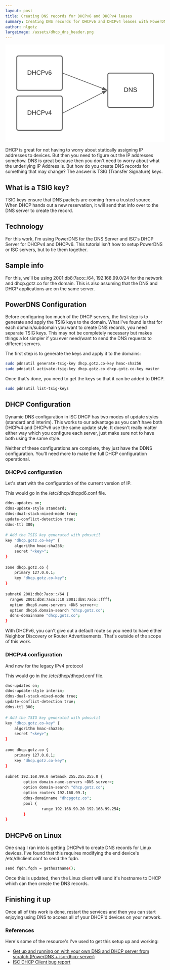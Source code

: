 ```yaml
---
layout: post
title: Creating DNS records for DHCPv6 and DHCPv4 leases
summary: Creating DNS records for DHCPv6 and DHCPv4 leases with PowerDNS and ISC DHCP
author: nlgotz
largeimage: /assets/dhcp_dns_header.png
---
```


![DHCPv4 and DHCPv6 to DNS](/assets/dhcp_dns_header.png)

DHCP is great for not having to worry about statically assigning IP addresses to devices. But then you need to figure out the IP addresses somehow. DNS is great because then you don't need to worry about what the underlying IP Address is. But how do you create DNS records for something that may change? The answer is TSIG (Transfer Signature) keys.

## What is a TSIG key?

TSIG keys ensure that DNS packets are coming from a trusted source. When DHCP hands out a new reservation, it will send that info over to the DNS server to create the record.

## Technology

For this work, I'm using PowerDNS for the DNS Server and ISC's DHCP Server for DHCPv4 and DHCPv6. This tutorial isn't how to setup PowerDNS or ISC servers, but to tie them together.

## Sample info

For this, we'll be using 2001:db8:7aco::/64, 192.168.99.0/24 for the network and dhcp.gotz.co for the domain. This is also assuming that the DNS and DHCP applications are on the same server.

## PowerDNS Configuration

Before configuring too much of the DHCP servers, the first step is to generate and apply the TSIG keys to the domain. What I've found is that for each domain/subdomain you want to create DNS records, you need separate TSIG keys. This may not be completely necessary but makes things a lot simpler if you ever need/want to send the DNS requests to different servers.

The first step is to generate the keys and apply it to the domains:

```bash
sudo pdnsutil generate-tsig-key dhcp.gotz.co-key hmac-sha256        
sudo pdnsutil activate-tsig-key dhcp.gotz.co dhcp.gotz.co-key master  
```

Once that's done, you need to get the keys so that it can be added to DHCP.

```bash
sudo pdnsutil list-tsig-keys
```

## DHCP Configuration

Dynamic DNS configuration in ISC DHCP has two modes of update styles (standard and interim). This works to our advantage as you can't have both DHCPv4 and DHCPv6 use the same update style. It doesn't really matter either way which you configure each server, just make sure not to have both using the same style.

Neither of these configurations are complete, they just have the DDNS configuration. You'll need more to make the full DHCP configuration operational.

### DHCPv6 configuration

Let's start with the configuration of the current version of IP.

This would go in the /etc/dhcp/dhcpd6.conf file.

```bash
ddns-updates on;
ddns-update-style standard;
ddns-dual-stack-mixed-mode true;
update-conflict-detection true;
ddns-ttl 300;

# Add the TSIG key generated with pdnsutil
key "dhcp.gotz.co-key" {
    algorithm hmac-sha256;
    secret "<key>";
}

zone dhcp.gotz.co {
    primary 127.0.0.1;
    key "dhcp.gotz.co-key";
}

subnet6 2001:db8:7aco::/64 {
  range6 2001:db8:7aco::10 2001:db8:7aco::ffff;
  option dhcp6.name-servers <DNS server>;
  option dhcp6.domain-search "dhcp.gotz.co";
  ddns-domainname "dhcp.gotz.co";
}
```

With DHCPv6, you can't give out a default route so you need to have either Neighbor Discovery or Router Advertisements. That's outside of the scope of this work.

### DHCPv4 configuration

And now for the legacy IPv4 protocol

This would go in the /etc/dhcp/dhcpd.conf file.

```bash
dns-updates on;
ddns-update-style interim;
ddns-dual-stack-mixed-mode true;
update-conflict-detection true;
ddns-ttl 300;

# Add the TSIG key generated with pdnsutil
key "dhcp.gotz.co-key" {
    algorithm hmac-sha256;
    secret "<key>";
}

zone dhcp.gotz.co {
    primary 127.0.0.1;
    key "dhcp.gotz.co-key";
}

subnet 192.168.99.0 netmask 255.255.255.0 {
        option domain-name-servers <DNS server>;
        option domain-search "dhcp.gotz.co";
        option routers 192.168.99.1;
        ddns-domainname "dhcpgotz.co";
        pool {
                range 192.168.99.20 192.168.99.254;
        }
}

```

## DHCPv6 on Linux

One snag I ran into is getting DHCPv6 to create DNS records for Linux devices. I've found that this requires modifying the end device's /etc/dhclient.conf to send the fqdn.

```bash
send fqdn.fqdn = gethostname();
```

Once this is updated, then the Linux client will send it's hostname to DHCP which can then create the DNS records.

## Finishing it up

Once all of this work is done, restart the services and then you can start enjoying using DNS to access all of your DHCP'd devices on your network.

### References

Here's some of the resource's I've used to get this setup up and working:

- [Get up and running on with your own DNS and DHCP server from scratch (PowerDNS + isc-dhcp-server)](https://carll.medium.com/get-up-and-running-on-with-your-own-dns-and-dhcp-server-from-scratch-powerdns-isc-dhcp-server-4b9d6185d275)
- [ISC DHCP Client bug report](https://bugs.launchpad.net/ubuntu/+source/isc-dhcp/+bug/991360)
